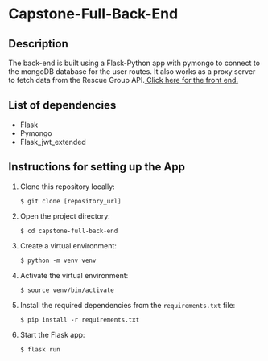 # Capstone-Full-Back-End

## Description
The back-end is built using a Flask-Python app with pymongo to connect to the mongoDB database for the user routes. It also works as a proxy server to fetch data from the Rescue Group API.[ Click here for the front end.](https://github.com/aimo22/capstone-front-end)

## List of dependencies
- Flask
- Pymongo
- Flask_jwt_extended

## Instructions for setting up the App

1. Clone this repository locally:
   ```
   $ git clone [repository_url]
   ```

2. Open the project directory:
   ```
   $ cd capstone-full-back-end
   ```

3. Create a virtual environment:
   ```
   $ python -m venv venv
   ```

4. Activate the virtual environment:
     ```
    $ source venv/bin/activate
    ```

5. Install the required dependencies from the `requirements.txt` file:
   ```
   $ pip install -r requirements.txt
   ```

6. Start the Flask app:
   ```
   $ flask run
   ```